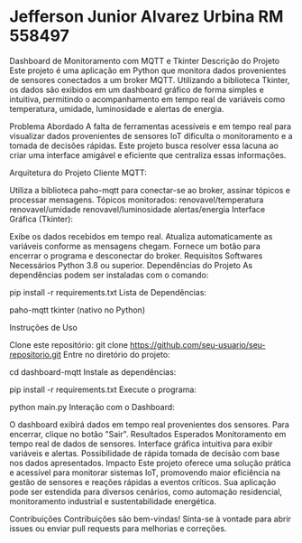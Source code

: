 # Jefferson Junior Alvarez Urbina RM 558497

Dashboard de Monitoramento com MQTT e Tkinter
Descrição do Projeto
Este projeto é uma aplicação em Python que monitora dados provenientes de sensores conectados a um broker MQTT. Utilizando a biblioteca Tkinter, os dados são exibidos em um dashboard gráfico de forma simples e intuitiva, permitindo o acompanhamento em tempo real de variáveis como temperatura, umidade, luminosidade e alertas de energia.

Problema Abordado
A falta de ferramentas acessíveis e em tempo real para visualizar dados provenientes de sensores IoT dificulta o monitoramento e a tomada de decisões rápidas. Este projeto busca resolver essa lacuna ao criar uma interface amigável e eficiente que centraliza essas informações.

Arquitetura do Projeto
Cliente MQTT:

Utiliza a biblioteca paho-mqtt para conectar-se ao broker, assinar tópicos e processar mensagens.
Tópicos monitorados:
renovavel/temperatura
renovavel/umidade
renovavel/luminosidade
alertas/energia
Interface Gráfica (Tkinter):

Exibe os dados recebidos em tempo real.
Atualiza automaticamente as variáveis conforme as mensagens chegam.
Fornece um botão para encerrar o programa e desconectar do broker.
Requisitos
Softwares Necessários
Python 3.8 ou superior.
Dependências do Projeto
As dependências podem ser instaladas com o comando:

pip install -r requirements.txt
Lista de Dependências:

paho-mqtt
tkinter (nativo no Python)

Instruções de Uso

Clone este repositório:
git clone https://github.com/seu-usuario/seu-repositorio.git
Entre no diretório do projeto:


cd dashboard-mqtt
Instale as dependências:


pip install -r requirements.txt
Execute o programa:


python main.py
Interação com o Dashboard:

O dashboard exibirá dados em tempo real provenientes dos sensores.
Para encerrar, clique no botão "Sair".
Resultados Esperados
Monitoramento em tempo real de dados de sensores.
Interface gráfica intuitiva para exibir variáveis e alertas.
Possibilidade de rápida tomada de decisão com base nos dados apresentados.
Impacto
Este projeto oferece uma solução prática e acessível para monitorar sistemas IoT, promovendo maior eficiência na gestão de sensores e reações rápidas a eventos críticos. Sua aplicação pode ser estendida para diversos cenários, como automação residencial, monitoramento industrial e sustentabilidade energética.

Contribuições
Contribuições são bem-vindas! Sinta-se à vontade para abrir issues ou enviar pull requests para melhorias e correções.
